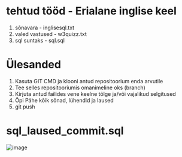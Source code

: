 # tehtud tööd - Erialane inglise keel

1. sõnavara - inglisesql.txt
2. valed vastused - w3quizz.txt
3. sql suntaks - sql.sql





# Ülesanded

1. Kasuta GIT CMD ja klooni antud repositoorium enda arvutile
2. Tee selles repositooriumis omanimeline oks (branch)
3. Kirjuta antud failides vene keelne tõlge ja/või vajalikud selgitused
4. Õpi Pähe kõik sõnad, lühendid ja laused
5. git push




 # sql_laused_commit.sql
![image](https://github.com/IrinaMerkulova/TARpv23ab/assets/153904776/32e3a954-44b9-4f9e-8682-6e55addd8b55)
